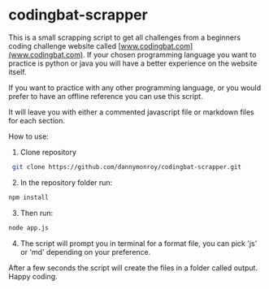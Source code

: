 # codingbat-scrapper

This is a small scrapping script to get all challenges from a beginners coding challenge website called [www.codingbat.com](www.codingbat.com). If your chosen programming language you want to practice is python or java you will have a better experience on the website itself.

If you want to practice with any other programming language, or you would prefer to have an offline reference you can use this script.

It will leave you with either a commented javascript file or markdown files for each section.

How to use:

1. Clone repository

```bash
 git clone https://github.com/dannymonroy/codingbat-scrapper.git
```

2. In the repository folder run:

```bash
npm install
```

3. Then run: 

```bash
node app.js
```
4. The script will prompt you in terminal for a format file, you can pick 'js' or 'md' depending on your preference.

After a few seconds the script will create the files in a folder called output. Happy coding.